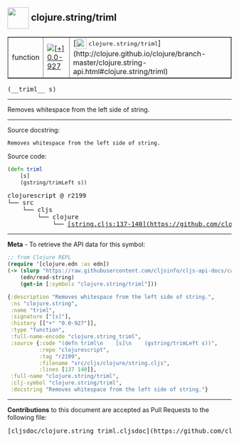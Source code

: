 ## <img width="48px" valign="middle" src="http://i.imgur.com/Hi20huC.png"> clojure.string/triml

 <table border="1">
<tr>

<td>function</td>
<td><a href="https://github.com/cljsinfo/cljs-api-docs/tree/0.0-927"><img valign="middle" alt="[+] 0.0-927" src="https://img.shields.io/badge/+-0.0--927-lightgrey.svg"></a> </td>
<td>
[<img height="24px" valign="middle" src="http://i.imgur.com/1GjPKvB.png"> <samp>clojure.string/triml</samp>](http://clojure.github.io/clojure/branch-master/clojure.string-api.html#clojure.string/triml)
</td>
</tr>
</table>

 <samp>
(__triml__ s)<br>
</samp>

---

Removes whitespace from the left side of string.

---



Source docstring:

```
Removes whitespace from the left side of string.
```

Source code:

```clj
(defn triml
    [s]
    (gstring/trimLeft s))
```

 <pre>
clojurescript @ r2199
└── src
    └── cljs
        └── clojure
            └── <ins>[string.cljs:137-140](https://github.com/clojure/clojurescript/blob/r2199/src/cljs/clojure/string.cljs#L137-L140)</ins>
</pre>


---

__Meta__ - To retrieve the API data for this symbol:

```clj
;; from Clojure REPL
(require '[clojure.edn :as edn])
(-> (slurp "https://raw.githubusercontent.com/cljsinfo/cljs-api-docs/catalog/cljs-api.edn")
    (edn/read-string)
    (get-in [:symbols "clojure.string/triml"]))
```

```clj
{:description "Removes whitespace from the left side of string.",
 :ns "clojure.string",
 :name "triml",
 :signature ["[s]"],
 :history [["+" "0.0-927"]],
 :type "function",
 :full-name-encode "clojure.string_triml",
 :source {:code "(defn triml\n    [s]\n    (gstring/trimLeft s))",
          :repo "clojurescript",
          :tag "r2199",
          :filename "src/cljs/clojure/string.cljs",
          :lines [137 140]},
 :full-name "clojure.string/triml",
 :clj-symbol "clojure.string/triml",
 :docstring "Removes whitespace from the left side of string."}

```

---

__Contributions__ to this document are accepted as Pull Requests to the following file:

 <pre>
[cljsdoc/clojure.string_triml.cljsdoc](https://github.com/cljsinfo/cljs-api-docs/blob/master/cljsdoc/clojure.string_triml.cljsdoc)
</pre>

